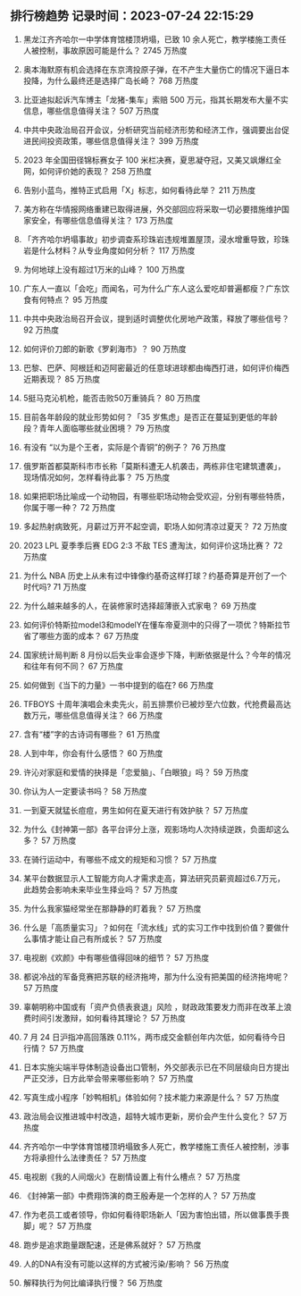 
## 排行榜趋势 记录时间：2023-07-24 22:15:29
  
  1. 黑龙江齐齐哈尔一中学体育馆楼顶坍塌，已致 10 余人死亡，教学楼施工责任人被控制，事故原因可能是什么？ 2745 万热度
    
  2. 奥本海默原有机会选择在东京湾投原子弹，在不产生大量伤亡的情况下逼日本投降，为什么最终还是选择广岛长崎？ 768 万热度
    
  3. 比亚迪拟起诉汽车博主「龙猪-集车」索赔 500 万元，指其长期发布大量不实信息，哪些信息值得关注？ 507 万热度
    
  4. 中共中央政治局召开会议，分析研究当前经济形势和经济工作，强调要出台促进民间投资政策，哪些信息值得关注？ 399 万热度
    
  5. 2023 年全国田径锦标赛女子 100 米栏决赛，夏思凝夺冠，又美又飒爆红全网，如何评价她的表现？ 258 万热度
    
  6. 告别小蓝鸟，推特正式启用「X」标志，如何看待此举？ 211 万热度
    
  7. 美方称在华情报网络重建已取得进展，外交部回应将采取一切必要措施维护国家安全，有哪些信息值得关注？ 173 万热度
    
  8. 「齐齐哈尔坍塌事故」初步调查系珍珠岩违规堆置屋顶，浸水增重导致，珍珠岩是什么材料？从专业角度如何分析？ 117 万热度
    
  9. 为何地球上没有超过1万米的山峰？ 100 万热度
    
  10. 广东人一直以「会吃」而闻名，可为什么广东人这么爱吃却普遍都瘦？广东饮食有何特点？ 95 万热度
    
  11. 中共中央政治局召开会议，提到适时调整优化房地产政策，释放了哪些信号？ 92 万热度
    
  12. 如何评价刀郎的新歌《罗刹海市》？ 90 万热度
    
  13. 巴黎、巴萨、阿根廷和迈阿密最近的任意球进球都由梅西打进，如何评价梅西近期表现？ 85 万热度
    
  14. 5挺马克沁机枪，能否击败50万重骑兵？ 80 万热度
    
  15. 目前各年龄段的就业形势如何？「35 岁焦虑」是否正在蔓延到更低的年龄段？青年人面临哪些就业困境？ 79 万热度
    
  16. 有没有 “以为是个王者，实际是个青铜”的例子？ 76 万热度
    
  17. 俄罗斯首都莫斯科市市长称「莫斯科遭无人机袭击，两栋非住宅建筑遭袭」，现场情况如何，怎样看待此事？ 75 万热度
    
  18. 如果把职场比喻成一个动物园，有哪些职场动物会受欢迎，分别有哪些特质，你属于哪一种？ 72 万热度
    
  19. 多起热射病致死，月薪过万开不起空调，职场人如何清凉过夏天？ 72 万热度
    
  20. 2023 LPL 夏季季后赛 EDG 2:3 不敌 TES 遭淘汰，如何评价这场比赛？ 72 万热度
    
  21. 为什么 NBA 历史上从未有过中锋像约基奇这样打球？约基奇算是开创了一个时代吗? 71 万热度
    
  22. 为什么越来越多的⼈，在装修家时选择超薄嵌入式家电？ 69 万热度
    
  23. 如何评价特斯拉model3和modelY在懂车帝夏测中的只得了一项优？特斯拉节省了哪些方面的成本？ 67 万热度
    
  24. 国家统计局判断 8 月份以后失业率会逐步下降，判断依据是什么？今年的情况和往年有何不同？ 67 万热度
    
  25. 如何做到《当下的力量》一书中提到的临在? 66 万热度
    
  26. TFBOYS 十周年演唱会未卖先火，前五排票价已被炒至六位数，代抢费最高达数万元，哪些信息值得关注？ 66 万热度
    
  27. 含有“楼”字的古诗词有哪些？ 61 万热度
    
  28. 人到中年，你会有什么感悟？ 60 万热度
    
  29. 许沁对家庭和爱情的抉择是「恋爱脑」、「白眼狼」吗？ 59 万热度
    
  30. 你认为人一定要读书吗？ 58 万热度
    
  31. 一到夏天就猛长痘痘，男生如何在夏天进行有效护肤？ 57 万热度
    
  32. 为什么《封神第一部》各平台评分上涨，观影场均人次持续逆跌，负面却这么多？ 57 万热度
    
  33. 在骑行运动中，有哪些不成文的规矩和习惯？ 57 万热度
    
  34. 某平台数据显示人工智能方向人才需求走高，算法研究员薪资超过6.7万元，此趋势会影响未来毕业生择业吗？ 57 万热度
    
  35. 为什么我家猫经常坐在那静静的盯着我？ 57 万热度
    
  36. 什么是「高质量实习」？如何在「流水线」式的实习工作中找到价值？要做什么事情才能让自己有所成长？ 57 万热度
    
  37. 电视剧《欢颜》中有哪些值得回味的细节？ 57 万热度
    
  38. 都说冷战的军备竞赛把苏联的经济拖垮，那为什么没有把美国的经济拖垮呢？ 57 万热度
    
  39. 辜朝明称中国或有「资产负债表衰退」风险 ，财政政策要发力而非在改革上浪费时间引发激辩，如何看待其理论？ 57 万热度
    
  40. 7 月 24 日沪指冲高回落跌 0.11%，两市成交金额创年内次低，如何看待今日行情？ 57 万热度
    
  41. 日本实施尖端半导体制造设备出口管制，外交部表示已在不同层级向日方提出严正交涉，日方此举会带来哪些影响？ 57 万热度
    
  42. 写真生成小程序「妙鸭相机」体验如何？技术能力来源是什么？ 57 万热度
    
  43. 政治局会议推进城中村改造，超特大城市更新，房价会产生什么变化？ 57 万热度
    
  44. 齐齐哈尔一中学体育馆楼顶坍塌致多人死亡，教学楼施工责任人被控制，涉事方将承担什么法律责任？ 57 万热度
    
  45. 电视剧《我的人间烟火》在剧情设置上有什么槽点？ 57 万热度
    
  46. 《封神第一部》中费翔饰演的商王殷寿是一个怎样的人？ 57 万热度
    
  47. 作为老员工或者领导，你如何看待职场新人「因为害怕出错，所以做事畏手畏脚」呢？ 57 万热度
    
  48. 跑步是追求跑量跟配速，还是佛系就好？ 57 万热度
    
  49. 人的DNA有没有可能以这样的方式被污染/影响？ 56 万热度
    
  50. 解释执行为何比编译执行慢？ 56 万热度
    